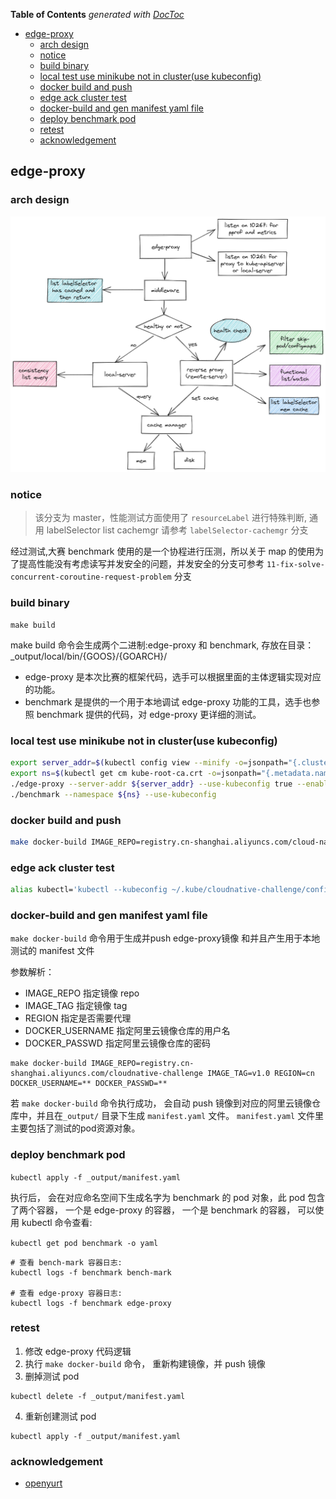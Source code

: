 <!-- START doctoc generated TOC please keep comment here to allow auto update -->
<!-- DON'T EDIT THIS SECTION, INSTEAD RE-RUN doctoc TO UPDATE -->
**Table of Contents**  *generated with [DocToc](https://github.com/thlorenz/doctoc)*

- [edge-proxy](#edge-proxy)
  - [arch design](#arch-design)
  - [notice](#notice)
  - [build binary](#build-binary)
  - [local test use minikube not in cluster(use kubeconfig)](#local-test-use-minikube-not-in-clusteruse-kubeconfig)
  - [docker build and push](#docker-build-and-push)
  - [edge ack cluster test](#edge-ack-cluster-test)
  - [docker-build and gen manifest yaml file](#docker-build-and-gen-manifest-yaml-file)
  - [deploy benchmark pod](#deploy-benchmark-pod)
  - [retest](#retest)
  - [acknowledgement](#acknowledgement)

<!-- END doctoc generated TOC please keep comment here to allow auto update -->

## edge-proxy

### arch design

![](./img/arch.png)

### notice

> 该分支为 master，性能测试方面使用了 `resourceLabel` 进行特殊判断, 通用 labelSelector list cachemgr 请参考 `labelSelector-cachemgr` 分支

经过测试,大赛 benchmark 使用的是一个协程进行压测，所以关于 map 的使用为了提高性能没有考虑读写并发安全的问题，并发安全的分支可参考 `11-fix-solve-concurrent-coroutine-request-problem` 分支

### build binary

```
make build
```

make build 命令会生成两个二进制:edge-proxy 和 benchmark, 存放在目录：_output/local/bin/{GOOS}/{GOARCH}/

* edge-proxy 是本次比赛的框架代码，选手可以根据里面的主体逻辑实现对应的功能。
* benchmark 是提供的一个用于本地调试 edge-proxy 功能的工具，选手也参照 benchmark 提供的代码，对 edge-proxy 更详细的测试。

### local test use minikube not in cluster(use kubeconfig)

```sh
export server_addr=$(kubectl config view --minify -o=jsonpath="{.clusters[*].cluster.server}")
export ns=$(kubectl get cm kube-root-ca.crt -o=jsonpath="{.metadata.namespace}")
./edge-proxy --server-addr ${server_addr} --use-kubeconfig true --enable-sample-handler true --disk-cache-path ~/.kube/cloudnative-challenge/cache
./benchmark --namespace ${ns} --use-kubeconfig
```

### docker build and push

````sh
make docker-build IMAGE_REPO=registry.cn-shanghai.aliyuncs.com/cloud-native-edge-proxy IMAGE_TAG=v0.0.1 REGION=cn
````

### edge ack cluster test

```sh
alias kubectl='kubectl --kubeconfig ~/.kube/cloudnative-challenge/config'
```

### docker-build and gen manifest yaml file

`make docker-build` 命令用于生成并push edge-proxy镜像 和并且产生用于本地测试的 manifest 文件

参数解析：

* IMAGE_REPO 指定镜像 repo
* IMAGE_TAG 指定镜像 tag
* REGION 指定是否需要代理
* DOCKER_USERNAME 指定阿里云镜像仓库的用户名
* DOCKER_PASSWD 指定阿里云镜像仓库的密码

```
make docker-build IMAGE_REPO=registry.cn-shanghai.aliyuncs.com/cloudnative-challenge IMAGE_TAG=v1.0 REGION=cn DOCKER_USERNAME=** DOCKER_PASSWD=**
```

若 `make docker-build` 命令执行成功， 会自动 push 镜像到对应的阿里云镜像仓库中，并且在`_output/` 目录下生成 `manifest.yaml` 文件。
`manifest.yaml` 文件里主要包括了测试的pod资源对象。

### deploy benchmark pod

`kubectl apply -f _output/manifest.yaml`

执行后， 会在对应命名空间下生成名字为 benchmark 的 pod 对象，此 pod 包含了两个容器， 一个是 edge-proxy 的容器， 一个是 benchmark 的容器， 可以使用 kubectl 命令查看:

`kubectl get pod benchmark -o yaml`

```
# 查看 bench-mark 容器日志: 
kubectl logs -f benchmark bench-mark

# 查看 edge-proxy 容器日志:
kubectl logs -f benchmark edge-proxy
```

### retest

1. 修改 edge-proxy 代码逻辑
2. 执行 `make docker-build` 命令， 重新构建镜像，并 push 镜像
3. 删掉测试 pod

```
kubectl delete -f _output/manifest.yaml
```

4. 重新创建测试 pod

```
kubectl apply -f _output/manifest.yaml
```

### acknowledgement

- [openyurt](https://github.com/openyurtio/openyurt)

